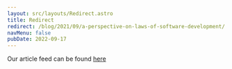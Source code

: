 ```yaml
---
layout: src/layouts/Redirect.astro
title: Redirect
redirect: /blog/2021/09/a-perspective-on-laws-of-software-development/
navMenu: false
pubDate: 2022-09-17
---
```

<div>
Our article feed can be found <a href="/blog/2021/09/a-perspective-on-laws-of-software-development/">here</a>
</div>
